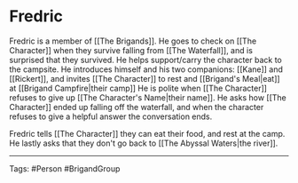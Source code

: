 # Fredric

Fredric is a member of [[The Brigands]]. He goes to check on [[The Character]] when they survive falling from [[The Waterfall]], and is surprised that they survived. He helps support/carry the character back to the campsite. He introduces himself and his two companions: [[Kane]] and [[Rickert]], and invites [[The Character]] to rest and [[Brigand's Meal|eat]] at [[Brigand Campfire|their camp]] He is polite when [[The Character]] refuses to give up [[The Character's Name|their name]]. He asks how [[The Character]] ended up falling off the waterfall, and when the character refuses to give a helpful answer the conversation ends.

Fredric tells [[The Character]] they can eat their food, and rest at the camp. He lastly asks that they don't go back to [[The Abyssal Waters|the river]].

---
Tags: #Person #BrigandGroup